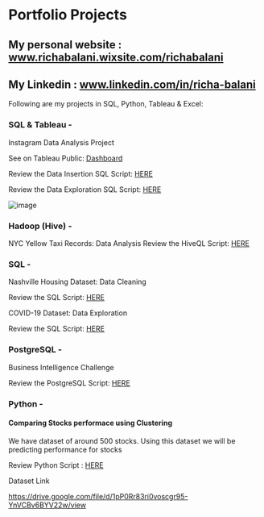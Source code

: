 # Portfolio Projects

## My personal website : www.richabalani.wixsite.com/richabalani

## My Linkedin : www.linkedin.com/in/richa-balani

Following are my projects in SQL, Python, Tableau & Excel:

### SQL & Tableau -
Instagram Data Analysis Project

See on Tableau Public: [Dashboard](https://public.tableau.com/views/InstagramCloneDataAnalysisDashboard_17357939353050/InstagramCloneDataAnalysisDashboard?:language=en-US&publish=yes&:sid=&:redirect=auth&:display_count=n&:origin=viz_share_link)

Review the Data Insertion SQL Script: [HERE](https://github.com/RichaChimnani/Data-Analyst-Projects/blob/main/Instagram%20SQL%20-%20Database%20%26%20Inserting%20Data.sql)

Review the Data Exploration SQL Script: [HERE](https://github.com/RichaChimnani/Data-Analyst-Projects/blob/main/Instagram%20SQL%20-%20Exploratory%20Data%20Analysis.sql)

![image](https://github.com/user-attachments/assets/05f8f75b-f1d6-47ee-9328-0b3a55fb13b2)


### Hadoop (Hive) -
NYC Yellow Taxi Records: Data Analysis
Review the HiveQL Script: [HERE](https://github.com/RichaChimnani/Data-Analyst-Projects/blob/main/Hadoop(Hive)%20-%20NYC%20Yellow%20Taxi%20Case%20Study.txt)
 
 
### SQL -

Nashville Housing Dataset: Data Cleaning

Review the SQL Script: [HERE](https://github.com/RichaChimnani/Data-Analyst-Projects/blob/main/Nashville%20SQL%20-%20Data%20Cleaning.sql)

COVID-19 Dataset: Data Exploration

Review the SQL Script: [HERE](https://github.com/RichaChimnani/Data-Analyst-Projects/blob/main/Covid%20SQL%20-%20Data%20Exploration.sql)


### PostgreSQL -
Business Intelligence Challenge

Review the PostgreSQL Script: [HERE](https://github.com/RichaChimnani/Data-Analyst-Projects/blob/main/PostgreSQL-BI-CHALLENGE)


 
### Python -
#### Comparing Stocks performace using Clustering
We have dataset of around 500 stocks. Using this dataset we will be predicting performance for stocks

Review Python Script : [HERE](https://github.com/RichaChimnani/Comparing-Stocks-performance)

Dataset Link

https://drive.google.com/file/d/1pP0Rr83ri0voscgr95-YnVCBv6BYV22w/view

